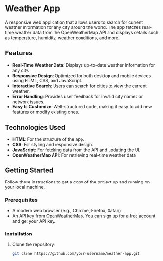 # Weather App

A responsive web application that allows users to search for current weather information for any city around the world. The app fetches real-time weather data from the OpenWeatherMap API and displays details such as temperature, humidity, weather conditions, and more.

## Features

- **Real-Time Weather Data**: Displays up-to-date weather information for any city.
- **Responsive Design**: Optimized for both desktop and mobile devices using HTML, CSS, and JavaScript.
- **Interactive Search**: Users can search for cities to view the current weather.
- **Error Handling**: Provides user feedback for invalid city names or network issues.
- **Easy to Customize**: Well-structured code, making it easy to add new features or modify existing ones.

## Technologies Used

- **HTML**: For the structure of the app.
- **CSS**: For styling and responsive design.
- **JavaScript**: For fetching data from the API and updating the UI.
- **OpenWeatherMap API**: For retrieving real-time weather data.

## Getting Started

Follow these instructions to get a copy of the project up and running on your local machine.

### Prerequisites

- A modern web browser (e.g., Chrome, Firefox, Safari)
- An API key from [OpenWeatherMap](https://openweathermap.org/). You can sign up for a free account and get your API key.

### Installation

1. Clone the repository:
   ```bash
   git clone https://github.com/your-username/weather-app.git
